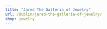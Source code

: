 ```yaml
---
title: "Jared The Galleria of Jewelry"
url: /dublin/jared-the-galleria-of-jewelry/
shop: jewelry
---
```

